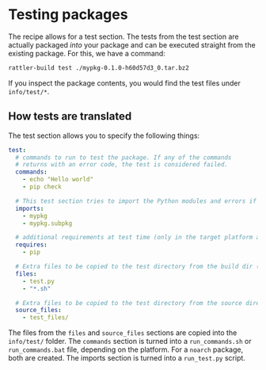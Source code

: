 # Testing packages

The recipe allows for a test section. The tests from the test section are
actually packaged _into_ your package and can be executed straight from the
existing package. For this, we have a command:

```bash
rattler-build test ./mypkg-0.1.0-h60d57d3_0.tar.bz2
```

If you inspect the package contents, you would find the test files under
`info/test/*`.

## How tests are translated

The test section allows you to specify the following things:

```yaml
test:
  # commands to run to test the package. If any of the commands
  # returns with an error code, the test is considered failed.
  commands:
    - echo "Hello world"
    - pip check

  # This test section tries to import the Python modules and errors if it can't
  imports:
    - mypkg
    - mypkg.subpkg

  # additional requirements at test time (only in the target platform architecture)
  requires:
    - pip

  # Extra files to be copied to the test directory from the build dir (can be globs)
  files:
    - test.py
    - "*.sh"

  # Extra files to be copied to the test directory from the source directory (can be globs)
  source_files:
    - test_files/
```

The files from the `files` and `source_files` sections are copied into the
`info/test/` folder. The `commands` section is turned into a `run_commands.sh`
or `run_commands.bat` file, depending on the platform. For a `noarch` package,
both are created. The imports section is turned into a `run_test.py` script.
